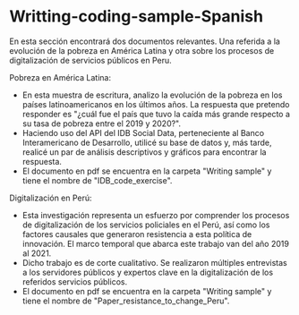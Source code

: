 # Writting-coding-sample-Spanish
En esta sección encontrará dos documentos relevantes. Una referida a la evolución de la pobreza en América Latina y otra sobre los procesos de digitalización de servicios públicos en Peru.

Pobreza en América Latina:
+ En esta muestra de escritura, analizo la evolución de la pobreza en los países latinoamericanos en los últimos años. La respuesta que pretendo responder es "¿cuál fue el país que tuvo la caída más grande respecto a su tasa de pobreza entre el 2019 y 2020?".
+ Haciendo uso del API del IDB Social Data, perteneciente al Banco Interamericano de Desarrollo, utilicé su base de datos y, más tarde, realicé un par de análisis descriptivos y gráficos para encontrar la respuesta. 
+ El documento en pdf se encuentra en la carpeta "Writing sample" y tiene el nombre de "IDB_code_exercise".

Digitalización en Perú:
+ Esta investigación representa un esfuerzo por comprender los procesos de digitalización de los servicios policiales en el Perú, así como los factores causales que generaron resistencia a esta política de innovación. El marco temporal que abarca este trabajo van del año 2019 al 2021.
+ Dicho trabajo es de corte cualitativo. Se realizaron  múltiples entrevistas a los servidores públicos y expertos clave en la digitalización de los referidos servicios públicos.
+ El documento en pdf se encuentra en la carpeta "Writing sample" y tiene el nombre de "Paper_resistance_to_change_Peru".
